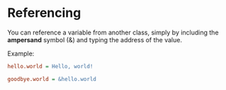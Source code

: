# Referencing

You can reference a variable from another class, simply by including the **ampersand** symbol (&) and typing the address of the value.

Example:

```ini
hello.world = Hello, world!

goodbye.world = &hello.world
```